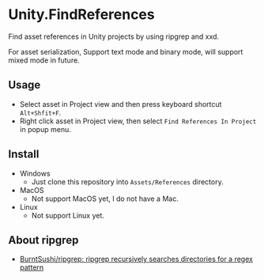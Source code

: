 # Unity.FindReferences

Find asset references in Unity projects by using ripgrep and xxd.

For asset serialization, Support text mode and binary mode, will support mixed mode in future.

## Usage

- Select asset in Project view and then press keyboard shortcut `Alt+Shfit+F`.
- Right click asset in Project view, then select `Find References In Project` in popup menu.

## Install

- Windows
    - Just clone this repository into `Assets/References` directory.
- MacOS
    - Not support MacOS yet, I do not have a Mac.
- Linux
    - Not support Linux yet.

## About ripgrep

- [BurntSushi/ripgrep: ripgrep recursively searches directories for a regex pattern](https://github.com/BurntSushi/ripgrep)
